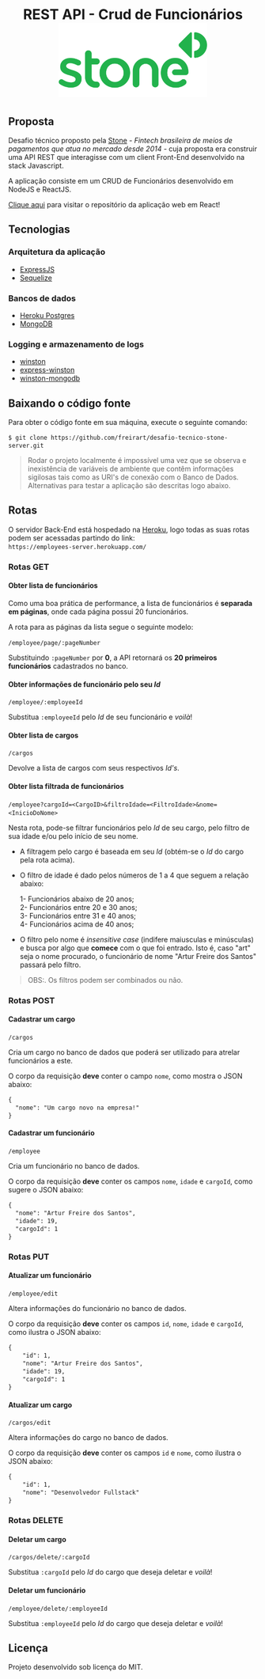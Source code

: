 <h1 align="center">
	REST API - Crud de Funcionários<br/>
	<img src="https://raw.githubusercontent.com/freirart/desafio-tecnico-stone-server/master/readme-image.png" width="300" />
</h1>

## Proposta
Desafio técnico proposto pela <a href="https://www.stone.com.br" target="_blank">Stone</a> _- Fintech brasileira de meios de pagamentos que atua no mercado desde 2014 -_
cuja proposta era construir uma API REST que interagisse com um client Front-End desenvolvido na stack Javascript.

A aplicação consiste em um CRUD de Funcionários desenvolvido em NodeJS e ReactJS.

<a href="https://github.com/freirart/desafio-tecnico-stone-web" target="_blank">Clique aqui</a> para visitar o repositório da aplicação web em React!

## Tecnologias

### Arquitetura da aplicação
* <a href="https://github.com/expressjs/express" target="_blank">ExpressJS</a>
* <a href="https://github.com/sequelize/sequelize" target="_blank">Sequelize</a>

### Bancos de dados
* <a href="https://www.heroku.com/postgres" target="_blank">Heroku Postgres</a>
* <a href="https://www.mongodb.com/" target="_blank">MongoDB</a>

### Logging e armazenamento de logs
* <a href="https://github.com/winstonjs/winston" target="_blank">winston</a>
* <a href="https://github.com/bithavoc/express-winston" target="_blank">express-winston</a>
* <a href="https://github.com/winstonjs/winston-mongodb" target="_blank">winston-mongodb</a>

## Baixando o código fonte
Para obter o código fonte em sua máquina, execute o seguinte comando:

```
$ git clone https://github.com/freirart/desafio-tecnico-stone-server.git
```
> Rodar o projeto localmente é impossível uma vez que se observa e inexistência de variáveis de ambiente que contêm informações sigilosas tais como as URI's de conexão com o Banco de Dados. Alternativas para testar a aplicação são descritas logo abaixo.

## Rotas
O servidor Back-End está hospedado na <a href="www.heroku.com" target="_blank">Heroku<a/>, logo todas as suas rotas podem ser acessadas partindo do link: <br />
`https://employees-server.herokuapp.com/`

### Rotas GET

#### Obter lista de funcionários
Como uma boa prática de performance, a lista de funcionários é __separada em páginas__, onde cada página possui 20 funcionários.

A rota para as páginas da lista segue o seguinte modelo:

`/employee/page/:pageNumber`

Substituindo `:pageNumber` por __0__, a API retornará os __20 primeiros funcionários__ cadastrados no banco.

#### Obter informações de funcionário pelo seu _Id_

`/employee/:employeeId`

Substitua `:employeeId` pelo _Id_ de seu funcionário e _voilà_!

#### Obter lista de cargos

`/cargos`

Devolve a lista de cargos com seus respectivos _Id's_.

#### Obter lista filtrada de funcionários

`/employee?cargoId=<CargoID>&filtroIdade=<FiltroIdade>&nome=<InicioDoNome>`

Nesta rota, pode-se filtrar funcionários pelo _Id_ de seu cargo, pelo filtro de sua idade e/ou pelo início de seu nome.

* A filtragem pelo cargo é baseada em seu _Id_ (obtém-se o _Id_ do cargo pela rota acima).
* O filtro de idade é dado pelos números de 1 a 4 que seguem a relação abaixo:

    1- Funcionários abaixo de 20 anos; <br/>
    2- Funcionários entre 20 e 30 anos; <br/>
    3- Funcionários entre 31 e 40 anos; <br/>
    4- Funcionários acima de 40 anos;
* O filtro pelo nome é _insensitive case_ (indifere maiusculas e minúsculas) e busca por algo que __comece__ com o que foi entrado. Isto é, caso "art" seja o nome procurado, o funcionário de nome "Artur Freire dos Santos" passará pelo filtro.

> OBS:. Os filtros podem ser combinados ou não.

### Rotas POST

#### Cadastrar um cargo

`/cargos`

Cria um cargo no banco de dados que poderá ser utilizado para atrelar funcionários a este.

O corpo da requisição __deve__ conter o campo `nome`, como mostra o JSON abaixo:

```
{
  "nome": "Um cargo novo na empresa!"
}
```

#### Cadastrar um funcionário

`/employee`

Cria um funcionário no banco de dados.

O corpo da requisição __deve__ conter os campos `nome`, `idade` e `cargoId`, como sugere o JSON abaixo:

```
{
  "nome": "Artur Freire dos Santos",
  "idade": 19,
  "cargoId": 1
}
```
### Rotas PUT
#### Atualizar um funcionário

`/employee/edit`

Altera informações do funcionário no banco de dados.

O corpo da requisição __deve__ conter os campos `id`, `nome`, `idade` e `cargoId`, como ilustra o JSON abaixo: 

```
{
	"id": 1,
	"nome": "Artur Freire dos Santos",
	"idade": 19,
	"cargoId": 1
}
```
#### Atualizar um cargo
`/cargos/edit`

Altera informações do cargo no banco de dados.

O corpo da requisição __deve__ conter os campos `id` e `nome`, como ilustra o JSON abaixo:

```
{
	"id": 1,
	"nome": "Desenvolvedor Fullstack"
}
```
### Rotas DELETE
#### Deletar um cargo
`/cargos/delete/:cargoId`

Substitua `:cargoId` pelo _Id_ do cargo que deseja deletar e _voilà_!

#### Deletar um funcionário
`/employee/delete/:employeeId`

Substitua `:employeeId` pelo _Id_ do cargo que deseja deletar e _voilà_!

## Licença
Projeto desenvolvido sob licença do MIT.
